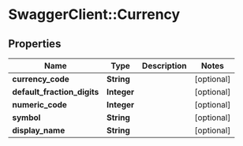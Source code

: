 # SwaggerClient::Currency

## Properties
Name | Type | Description | Notes
------------ | ------------- | ------------- | -------------
**currency_code** | **String** |  | [optional] 
**default_fraction_digits** | **Integer** |  | [optional] 
**numeric_code** | **Integer** |  | [optional] 
**symbol** | **String** |  | [optional] 
**display_name** | **String** |  | [optional] 


